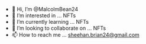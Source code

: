 - 👋 Hi, I’m @MalcolmBean24
- 👀 I’m interested in ... NFTs
- 🌱 I’m currently learning ... NFTs
- 💞️ I’m looking to collaborate on ... NFTs
- 📫 How to reach me ... sheehan.brian24@gmail.com

<!---
MalcolmBean24/MalcolmBean24 is a ✨ special ✨ repository because its `README.md` (this file) appears on your GitHub profile.
You can click the Preview link to take a look at your changes.
--->
